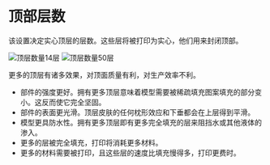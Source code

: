 顶部层数
====
该设置决定实心顶层的层数。这些层将被打印为实心，他们用来封闭顶部。

<!--screenshot {
"image_path": "top_bottom_thickness_0.8.png",
"models": [{"script": "stamp.scad"}],
"camera_position": [0, 203, 30],
"settings": {
"wall_line_count": 0,
"top_bottom_thickness": 0.8
},
"colours": 64
}-->
<!--screenshot {
"image_path": "top_thickness.png",
"models": [{"script": "stamp.scad"}],
"camera_position": [0, 203, 30],
"settings": {
"wall_line_count": 0,
"top_thickness": 3
},
"colours": 64
}-->
![顶层数量14层](../images/top_bottom_thickness_0.8.png)
![顶层数量50层](../images/top_thickness.png)

更多的顶层有诸多效果，对顶面质量有利，对生产效率不利。
* 部件的强度更好。拥有更多顶层意味着模型需要被稀疏填充图案填充的部分变小。这反而使它完全坚固。
* 部件的表面更光滑。顶层皮肤的任何枕形效应和下垂都会在上层得到平滑。
* 模型更具防水性。拥有更多顶层即有更多完全填充的层来阻挡水或其他液体的渗入。
* 更多的层被完全填充，打印将消耗更多材料。
* 更多的材料需要被打印，且这些层的速度比填充慢得多，打印更费时。
